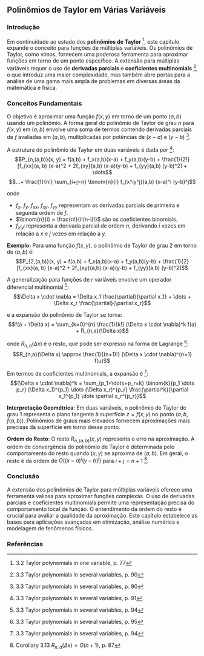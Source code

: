 ## Polinômios de Taylor em Várias Variáveis

### Introdução
Em continuidade ao estudo dos **polinômios de Taylor** [^77], este capítulo expande o conceito para funções de múltiplas variáveis. Os polinômios de Taylor, como vimos, fornecem uma poderosa ferramenta para aproximar funções em torno de um ponto específico. A extensão para múltiplas variáveis requer o uso de **derivadas parciais** e **coeficientes multinomials** [^90], o que introduz uma maior complexidade, mas também abre portas para a análise de uma gama mais ampla de problemas em diversas áreas da matemática e física.

### Conceitos Fundamentais
O objetivo é aproximar uma função $f(x, y)$ em torno de um ponto $(a, b)$ usando um polinômio. A forma geral do polinômio de Taylor de grau $n$ para $f(x, y)$ em $(a, b)$ envolve uma soma de termos contendo derivadas parciais de $f$ avaliadas em $(a, b)$, multiplicadas por potências de $(x - a)$ e $(y - b)$ [^90].

A estrutura do polinômio de Taylor em duas variáveis é dada por [^91]:
$$P_{n,(a,b)}(x, y) = f(a,b) + f_x(a,b)(x-a) + f_y(a,b)(y-b) + \frac{1}{2!} [f_{xx}(a, b) (x-a)^2 + 2f_{xy}(a,b) (x-a)(y-b) + f_{yy}(a,b) (y-b)^2] + \dots$$
$$...+ \frac{1}{n!} \sum_{i+j=n} \binom{n}{i} f_{x^iy^j}(a,b) (x-a)^i (y-b)^j$$

onde
*   $f_x$, $f_y$, $f_{xx}$, $f_{xy}$, $f_{yy}$ representam as derivadas parciais de primeira e segunda ordem de $f$.
*   $\binom{n}{i} = \frac{n!}{i!(n-i)!}$ são os coeficientes binomiais.
*   $f_{x^iy^j}$ representa a derivada parcial de ordem $n$, derivando $i$ vezes em relação a $x$ e $j$ vezes em relação a $y$.

**Exemplo:** Para uma função $f(x,y)$, o polinômio de Taylor de grau 2 em torno de $(a,b)$ é:
$$P_{2,(a,b)}(x, y) = f(a,b) + f_x(a,b)(x-a) + f_y(a,b)(y-b) + \frac{1}{2} [f_{xx}(a, b) (x-a)^2 + 2f_{xy}(a,b) (x-a)(y-b) + f_{yy}(a,b) (y-b)^2]$$

A generalização para funções de $r$ variáveis envolve um operador diferencial multinomial [^94]:
$$\Delta x \cdot \nabla = \Delta x_1 \frac{\partial}{\partial x_1} + \dots + \Delta x_r \frac{\partial}{\partial x_r}$$

e a expansão do polinômio de Taylor se torna:
$$f(a + \Delta x) = \sum_{k=0}^{n} \frac{1}{k!} (\Delta x \cdot \nabla)^k f(a) + R_{n,a}(\Delta x)$$

onde $R_{n,a}(\Delta x)$ é o resto, que pode ser expresso na forma de Lagrange [^95]:
$$R_{n,a}(\Delta x) \approx \frac{1}{(n+1)!} (\Delta x \cdot \nabla)^{n+1} f(u)$$

Em termos de coeficientes multinomials, a expansão é [^94]:
$$(\Delta x \cdot \nabla)^k = \sum_{p_1+\dots+p_r=k} \binom{k}{p_1 \dots p_r} (\Delta x_1)^{p_1} \dots (\Delta x_r)^{p_r} \frac{\partial^k}{\partial x_1^{p_1} \dots \partial x_r^{p_r}}$$

**Interpretação Geométrica**: Em duas variáveis, o polinômio de Taylor de grau 1 representa o plano tangente à superfície $z = f(x, y)$ no ponto $(a, b, f(a,b))$. Polinômios de graus mais elevados fornecem aproximações mais precisas da superfície em torno desse ponto.

**Ordem do Resto**:
O resto $R_{n,(a,b)}(x, y)$ representa o erro na aproximação. A ordem de convergência do polinômio de Taylor é determinada pelo comportamento do resto quando $(x, y)$ se aproxima de $(a, b)$. Em geral, o resto é da ordem de $O((x-a)^i(y-b)^j)$ para $i+j=n+1$ [^87].

### Conclusão
A extensão dos polinômios de Taylor para múltiplas variáveis oferece uma ferramenta valiosa para aproximar funções complexas. O uso de derivadas parciais e coeficientes multinomials permite uma representação precisa do comportamento local da função. O entendimento da ordem do resto é crucial para avaliar a qualidade da aproximação. Este capítulo estabelece as bases para aplicações avançadas em otimização, análise numérica e modelagem de fenômenos físicos.

### Referências
[^77]: 3.2 Taylor polynomials in one variable, p. 77
[^87]: Corollary 3.13 $R_{n,a}(\Delta x) = O(n + 1)$, p. 87
[^90]: 3.3 Taylor polynomials in several variables, p. 90
[^91]: 3.3 Taylor polynomials in several variables, p. 91
[^94]: 3.3 Taylor polynomials in several variables, p. 94
[^95]: 3.3 Taylor polynomials in several variables, p. 95
<!-- END -->
